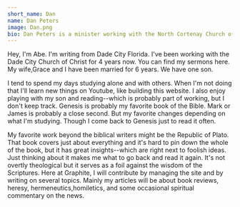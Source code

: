 ```yaml
---
short_name: Dan
name: Dan Peters
image: Dan.png
bio: Dan Peters is a minister working with the North Cortenay Church of Christ
---
```

Hey, I'm Abe. I'm writing from Dade City Florida. I've been working with the Dade City Church of Christ for 4 years now. You can find my sermons here. My wife,Grace and I have been married for 6 years. We have one son.

I tend to spend my days studying alone and with others. When I'm not doing that I'll learn new things on Youtube, like building this website. I also enjoy playing with my son and reading--which is probably part of working, but I don't keep track.
Genesis is probably my favorite book of the Bible. Mark or James is probably a close second. But my favorite changes depending on what I'm studying. Though I come back to Genesis just to read it often.

My favorite work beyond the biblical writers might be the Republic of Plato. That book covers just about everything and it's hard to pin down the whole of the book, but it has great insights--which are right next to foolish ideas. Just thinking about it makes me what to go back and read it again. It's not overtly theological but it serves as a foil against the wisdom of the Scriptures.
Here at Graphite, I will contribute by managing the site and by writing on several topics. Mainly my articles will be about book reviews, heresy, hermeneutics,homiletics, and some occasional spiritual commentary on the news.
